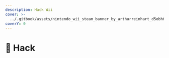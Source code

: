 ```yaml
---
description: Hack Wii
cover: >-
  ../.gitbook/assets/nintendo_wii_steam_banner_by_arthurreinhart_d5obh6u-fullview.jpg
coverY: 0
---
```


# 👀 Hack

